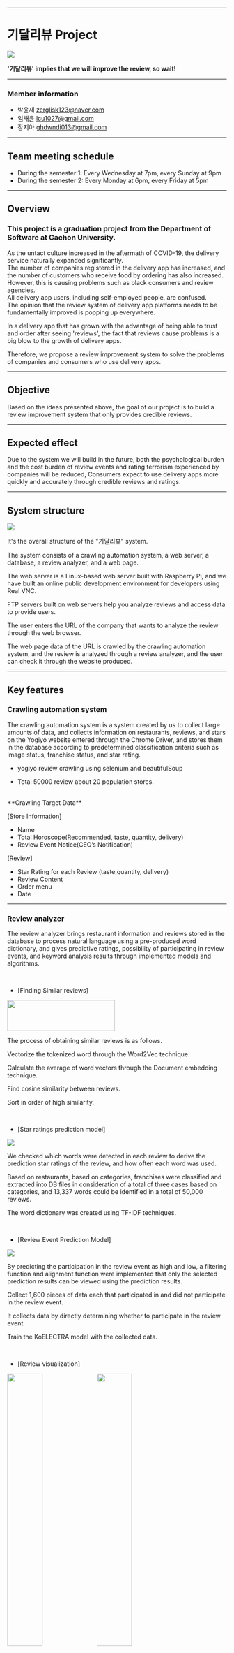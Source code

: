 ***

# 기달리뷰 Project  

<img src="/git_img/main.PNG">

**'기달리뷰' implies that we will improve the review, so wait!**


***

### Member information 
 
* 박윤재 zerglisk123@naver.com  
* 임채윤 lcu1027@gmail.com  
* 장지아 ghdwndi013@gmail.com

***

## Team meeting schedule 
* During the semester 1: Every Wednesday at 7pm, every Sunday at 9pm
* During the semester 2: Every Monday at 6pm, every Friday at 5pm


***


## Overview  

### This project is a graduation project from the Department of Software at Gachon University.  
  
As the untact culture increased in the aftermath of COVID-19, the delivery service naturally expanded significantly.  
The number of companies registered in the delivery app has increased, and the number of customers who receive food by ordering has also increased.
However, this is causing problems such as black consumers and review agencies.  
All delivery app users, including self-employed people, are confused.  
The opinion that the review system of delivery app platforms needs to be fundamentally improved is popping up everywhere.    

In a delivery app that has grown with the advantage of being able to trust and order after seeing 'reviews', the fact that reviews cause problems is a big blow to the growth of delivery apps.    

Therefore, we propose a review improvement system to solve the problems of companies and consumers who use delivery apps.


***

## Objective
Based on the ideas presented above, the goal of our project is to build a review improvement system that only provides credible reviews.


***

## Expected effect
Due to the system we will build in the future, both the psychological burden and the cost burden of review events and rating terrorism experienced by companies will be reduced,
Consumers expect to use delivery apps more quickly and accurately through credible reviews and ratings.


***

## System structure

<img src="/git_img/system_structure.PNG">

It's the overall structure of the "기달리뷰" system. 

The system consists of a crawling automation system, a web server, a database, a review analyzer, and a web page. 

The web server is a Linux-based web server built with Raspberry Pi, and we have built an online public development environment for developers using Real VNC.

FTP servers built on web servers help you analyze reviews and access data to provide users.

The user enters the URL of the company that wants to analyze the review through the web browser. 

The web page data of the URL is crawled by the crawling automation system, and the review is analyzed through a review analyzer, and the user can check it through the website produced.

***


## Key features

### Crawling automation system

The crawling automation system is a system created by us to collect large amounts of data, and collects information on restaurants, reviews, and stars on the Yogiyo website entered through the Chrome Driver, and stores them in the database according to predetermined classification criteria such as image status, franchise status, and star rating.

- yogiyo review crawling using selenium and beautifulSoup

- Total 50000 review about 20 population stores.

<br>
**Crawling Target Data**

[Store Information]
- Name
- Total Horoscope(Recommended, taste, quantity, delivery)
- Review Event Notice(CEO’s Notification)

[Review]
- Star Rating for each Review (taste,quantity, delivery)
- Review Content
- Order menu
- Date


***
### Review analyzer
The review analyzer brings restaurant information and reviews stored in the database to process natural language using a pre-produced word dictionary, and gives predictive ratings, possibility of participating in review events, and keyword analysis results through implemented models and algorithms.

<br>

* [Finding Similar reviews]

<img src="/git_img/similar_review.PNG" width="70%" height="70^">

The process of obtaining similar reviews is as follows.

Vectorize the tokenized word through the Word2Vec technique.

Calculate the average of word vectors through the Document embedding technique.

Find cosine similarity between reviews.

Sort in order of high similarity.

<br>


* [Star ratings prediction model]

<img src="/git_img/star_prediction.PNG">

We checked which words were detected in each review to derive the prediction star ratings of the review, and how often each word was used. 

Based on restaurants, based on categories, franchises were classified and extracted into DB files in consideration of a total of three cases based on categories, and 13,337 words could be identified in a total of 50,000 reviews.

The word dictionary was created using TF-IDF techniques.

<br>

* [Review Event Prediction Model]

<img src="/git_img/review_event_prediction.png">

By predicting the participation in the review event as high and low, a filtering function and alignment function were implemented that only the selected prediction results can be viewed using the prediction results.

Collect 1,600 pieces of data each that participated in and did not participate in the review event.

It collects data by directly determining whether to participate in the review event.

Train the KoELECTRA model with the collected data.

<br>


* [Review visualization]

<img src="/git_img/graph.png" width="40%" height="40%"> 
<img src="/git_img/wordcloud.png" width="40%" height="40%">

Using the Matplotlib library provided by Python.

We implemented a bar graph representing key keywords through the frequency of keywords. 
In addition, the frequency of keywords was analyzed from the review data collected using the WordCloud library and visualized in cloud form. 

Review data only extract nouns using the Open-Korea-Text Library, a preprocessing morpheme analyzer. After that, the frequency of each keyword was measured, stored in the form of a dictionary, and visualized.


***

## Progress plan

* Winter vacation <br>
Before the start of the next semester, we will further review the collected data to improve the performance of deep learning models, and provide users with improved review analysis results by adding aesthetic sense and readability of the homepage through CSS, a style sheet language.

<br>

* 2022 semester 1 <br>
We will do documentation work to distribute to users, make marketing plans, and continue to supplement the system through feedback after actual distribution.

***

